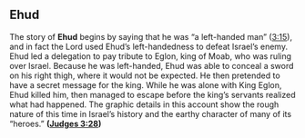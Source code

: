 
## Ehud

The story of **Ehud** begins by saying that he was “a left-handed man” ([3:15](https://www.esv.org/Judges+3%3A15/)), and in fact the Lord used Ehud’s left-handedness to defeat Israel’s enemy. Ehud led a delegation to pay tribute to Eglon, king of Moab, who was ruling over Israel. Because he was left-handed, Ehud was able to conceal a sword on his right thigh, where it would not be expected. He then pretended to have a secret message for the king. While he was alone with King Eglon, Ehud killed him, then managed to escape before the king’s servants realized what had happened. The graphic details in this account show the rough nature of this time in Israel’s history and the earthy character of many of its “heroes.” **([Judges 3:28](https://www.esv.org/Judges+3%3A28/))**

